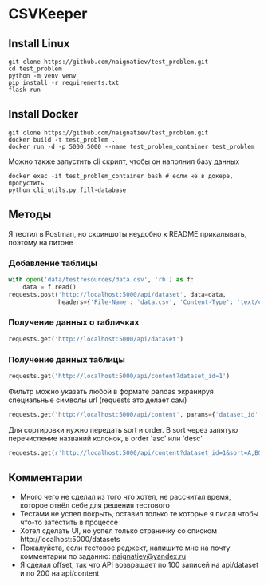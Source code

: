 # CSVKeeper

## Install Linux
```shell
git clone https://github.com/naignatiev/test_problem.git
cd test_problem
python -m venv venv
pip install -r requirements.txt
flask run
```

## Install Docker
```shell
git clone https://github.com/naignatiev/test_problem.git
docker build -t test_problem .
docker run -d -p 5000:5000 --name test_problem_container test_problem
```
Можно также запустить cli скрипт, чтобы он наполнил базу данных
```shell
docker exec -it test_problem_container bash # если не в докере, пропустить
python cli_utils.py fill-database
```
## Методы
Я тестил в Postman, но скриншоты неудобно к README прикалывать, поэтому на питоне

### Добавление таблицы
```python
with open('data/testresources/data.csv', 'rb') as f:
    data = f.read()
requests.post('http://localhost:5000/api/dataset', data=data,
              headers={'File-Name': 'data.csv', 'Content-Type': 'text/csv'})
```

### Получение данных о табличках
```python
requests.get('http://localhost:5000/api/dataset')
```

### Получение данных таблицы
```python
requests.get('http://localhost:5000/api/content?dataset_id=1')
```
Фильтр можно указать любой в формате pandas экранируя специальные символы url (requests это делает сам)
```python
requests.get('http://localhost:5000/api/content', params={'dataset_id': 1, 'filter': 'A=="text"&B>0'})
```
Для сортировки нужно передать sort и order. В sort через запятую перечисление названий колонок, в order 'asc' или 'desc'
```python
requests.get(r'http://localhost:5000/api/content?dataset_id=1&sort=A,B&order=asc,desc')
```

## Комментарии
* Много чего не сделал из того что хотел, не рассчитал время, которое отвёл себе для решения тестового
* Тестами не успел покрыть, оставил только те которые я писал чтобы что-то затестить в процессе
* Хотел сделать UI, но успел только страничку со списком http://localhost:5000/datasets 
* Пожалуйста, если тестовое реджект, напишите мне на почту комментарии по заданию: naignatiev@yandex.ru
* Я сделал offset, так что API возвращает по 100 записей на api/dataset и по 200 на api/content
